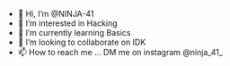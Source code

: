 - 👋 Hi, I’m @NINJA-41
- 👀 I’m interested in Hacking
- 🌱 I’m currently learning Basics 
- 💞️ I’m looking to collaborate on IDK
- 📫 How to reach me ... DM me on instagram @ninja_41_

<!---
NINJA-41/NINJA-41 is a ✨ special ✨ repository because its `README.md` (this file) appears on your GitHub profile.
You can click the Preview link to take a look at your changes.
--->
